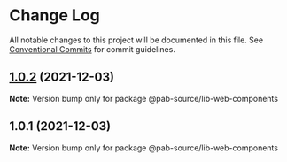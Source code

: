 # Change Log

All notable changes to this project will be documented in this file.
See [Conventional Commits](https://conventionalcommits.org) for commit guidelines.

## [1.0.2](https://github.com/Pab-Source/monorepo-web-mobile-rn/compare/@pab-source/lib-web-components@1.0.1...@pab-source/lib-web-components@1.0.2) (2021-12-03)

**Note:** Version bump only for package @pab-source/lib-web-components





## 1.0.1 (2021-12-03)

**Note:** Version bump only for package @pab-source/lib-web-components
